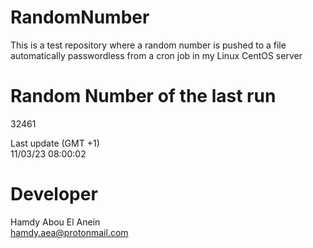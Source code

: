 # RandomNumber    
This is a test repository where a random number is pushed to a file automatically passwordless from a cron job in my Linux CentOS server    
# Random Number of the last run   
32461
      
Last update (GMT +1)    
11/03/23 08:00:02
# Developer    
Hamdy Abou El Anein   
hamdy.aea@protonmail.com
